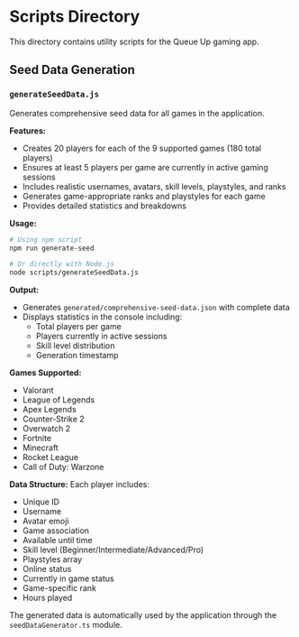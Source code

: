 # Scripts Directory

This directory contains utility scripts for the Queue Up gaming app.

## Seed Data Generation

### `generateSeedData.js`

Generates comprehensive seed data for all games in the application.

**Features:**

- Creates 20 players for each of the 9 supported games (180 total players)
- Ensures at least 5 players per game are currently in active gaming sessions
- Includes realistic usernames, avatars, skill levels, playstyles, and ranks
- Generates game-appropriate ranks and playstyles for each game
- Provides detailed statistics and breakdowns

**Usage:**

```bash
# Using npm script
npm run generate-seed

# Or directly with Node.js
node scripts/generateSeedData.js
```

**Output:**

- Generates `generated/comprehensive-seed-data.json` with complete data
- Displays statistics in the console including:
  - Total players per game
  - Players currently in active sessions
  - Skill level distribution
  - Generation timestamp

**Games Supported:**

- Valorant
- League of Legends
- Apex Legends
- Counter-Strike 2
- Overwatch 2
- Fortnite
- Minecraft
- Rocket League
- Call of Duty: Warzone

**Data Structure:**
Each player includes:

- Unique ID
- Username
- Avatar emoji
- Game association
- Available until time
- Skill level (Beginner/Intermediate/Advanced/Pro)
- Playstyles array
- Online status
- Currently in game status
- Game-specific rank
- Hours played

The generated data is automatically used by the application through the `seedDataGenerator.ts` module.
